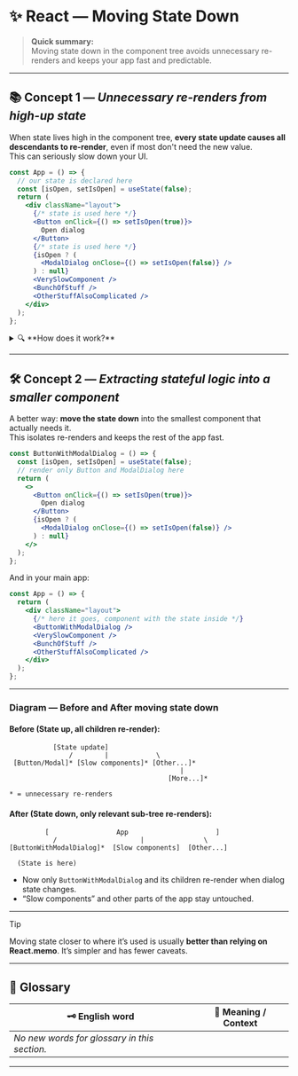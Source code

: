 # ✨ React — Moving State Down

> **Quick summary:**  
> Moving state down in the component tree avoids unnecessary re-renders and keeps your app fast and predictable.

---

## 📚 Concept 1 — _Unnecessary re-renders from high-up state_

When state lives high in the component tree, **every state update causes all descendants to re-render**, even if most don't need the new value.  
This can seriously slow down your UI.

```jsx
const App = () => {
  // our state is declared here
  const [isOpen, setIsOpen] = useState(false);
  return (
    <div className="layout">
      {/* state is used here */}
      <Button onClick={() => setIsOpen(true)}>
        Open dialog
      </Button>
      {/* state is used here */}
      {isOpen ? (
        <ModalDialog onClose={() => setIsOpen(false)} />
      ) : null}
      <VerySlowComponent />
      <BunchOfStuff />
      <OtherStuffAlsoComplicated />
    </div>
  );
};
```

<details>
<summary>🔍 **How does it work?**</summary>

- State `isOpen` is only used for `<Button>` and `<ModalDialog>`.
- All other components re-render every time `isOpen` changes—**even if they don’t care about that state**.
- This leads to unnecessary re-renders.
</details>

---

## 🛠️ Concept 2 — _Extracting stateful logic into a smaller component_

A better way: **move the state down** into the smallest component that actually needs it.  
This isolates re-renders and keeps the rest of the app fast.

```jsx
const ButtonWithModalDialog = () => {
  const [isOpen, setIsOpen] = useState(false);
  // render only Button and ModalDialog here
  return (
    <>
      <Button onClick={() => setIsOpen(true)}>
        Open dialog
      </Button>
      {isOpen ? (
        <ModalDialog onClose={() => setIsOpen(false)} />
      ) : null}
    </>
  );
};
```

And in your main app:

```jsx
const App = () => {
  return (
    <div className="layout">
      {/* here it goes, component with the state inside */}
      <ButtonWithModalDialog />
      <VerySlowComponent />
      <BunchOfStuff />
      <OtherStuffAlsoComplicated />
    </div>
  );
};
```

---

### **Diagram — Before and After moving state down**

#### Before (State up, all children re-render):

```
           [State update]
               /        |            \
 [Button/Modal]* [Slow components]* [Other...]*  
                                           |
                                        [More...]*  

* = unnecessary re-renders
```

#### After (State down, only relevant sub-tree re-renders):

```
         [                 App                      ]
           /                     |               \
[ButtonWithModalDialog]*  [Slow components]  [Other...]

  (State is here)
```
- Now only `ButtonWithModalDialog` and its children re-render when dialog state changes.
- “Slow components” and other parts of the app stay untouched.

---

> [!TIP]  
> Moving state closer to where it’s used is usually **better than relying on React.memo**. It’s simpler and has fewer caveats.

---

## 📖 Glossary

| 🗝️ English word   | 📝 Meaning / Context                |
|-------------------|-------------------------------------|
| _No new words for glossary in this section._            |

---

